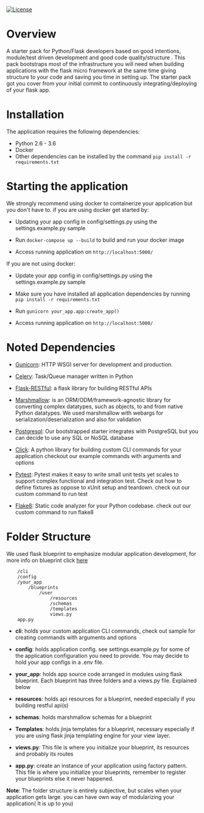[![License](http://img.shields.io/badge/license-MIT-blue.svg?style=flat-square)](http://opensource.org/licenses/MIT)

# Overview

A starter pack for Python/Flask developers based on good intentions,
module/test driven development and good code quality/structure .
This pack bootstraps most of the infrastructure you will need when
building applications with the flask micro framework at the same time
giving structure to your code and saving you time in setting up.
The starter pack got you cover from your initial commit
to continuously integrating/deploying of your flask app.


# Installation

The application requires the following dependencies:

- Python 2.6 - 3.6
- Docker
- Other dependencies can be installed by the command `pip install -r requirements.txt`

# Starting the application

We strongly recommend using docker to containerize your application but
you don't have to. if you are using docker get started by:

- Updating your app config in config/settings.py using the settings.example.py
sample

- Run ```docker-compose up --build``` to build and
run your docker image
- Access running application on ```http://localhost:5000/```

If you are not using docker:

- Update your app config in config/settings.py using the settings.example.py
sample

- Make sure you have installed all application dependencies by running
`pip install -r requirements.txt`

- Run `gunicorn your_app.app:create_app()`

- Access running application on ```http://localhost:5000/```


# Noted Dependencies


- [Gunicorn](http://gunicorn.org/): HTTP WSGI server for development and production.

- [Celery](http://flask.pocoo.org/docs/0.12/patterns/celery/): Task/Queue manager written in Python

- [Flask-RESTful](https://flask-restful.readthedocs.io/en/latest/): a flask library for building RESTful APIs

- [Marshmallow](https://marshmallow.readthedocs.io/en/latest/): is an ORM/ODM/framework-agnostic library for converting
complex datatypes, such as objects, to and from native Python datatypes.
We used marshmallow with webargs for serialization/deserialization and also for validation

- [Postgresql](https://www.postgresql.org/): Our bootstrapped starter integrates with PostgreSQL but
you can decide to use any SQL or NoSQL database

- [Click](http://flask.pocoo.org/docs/0.12/cli/): A python library for building custom CLI commands for your application
checkout our example commands with arguments and options

- [Pytest](https://docs.pytest.org/en/latest/contents.html): Pytest makes
it easy to write small unit tests yet scales to support complex functional
and integration test. Check out how to define fixtures as oppose to xUnit setup
and teardown. check out our custom command to run test

- [Flake8](http://flake8.pycqa.org/en/latest/): Static code analyzer for your Python codebase.
check out our custom command to run flake8


# Folder Structure

We used flask blueprint to emphasize modular application development, for
more info on blueprint click [here](http://flask.pocoo.org/docs/1.0/blueprints/)

```
    /cli
    /config
    /your_app
        /blueprints
            /user
                /resources
                /schemas
                /templates
                views.py
    app.py
```

- **cli**: holds your custom application CLI commands, check out sample for
creating commands with arguments and options

- **config**: holds application config. see settings.example.py for some of the
application configuration you need to provide. You may decide to hold your
app configs in a .env file.

- **your_app**: holds app source code arranged in modules using flask blueprint.
Each blueprint has three folders and a views.py file. Explained below

- **resources**: holds api resources for a blueprint,
 needed especially if you building restful api(s)

- **schemas**: holds marshmallow schemas for a blueprint

- **Templates**: holds jinja templates for a blueprint, necessary especially
if you are using flask jinja templating engine for your view layer.

- **views.py**: This file is where you initialize your blueprint, its resources
and probably its routes

- **app.py**: create an instance of your application using factory pattern.
This file is where you initialize your blueprints, remember to register
your blueprints else it never happened.

**Note**: The folder structure is entirely subjective, but scales when
your application gets large. you can have own way of modularizing
your application( It is up to you)



